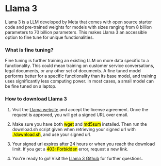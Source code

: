 # Llama 3
Llama 3 is a LLM developed by Meta that comes with open source starter code and pre-trained weights for models with sizes ranging from 8 billion parameters to 70 billion parameters. This makes Llama 3 an accessible option to fine tune for unique functionalities. 

### What is fine tuning?
Fine tuning is further training an existing LLM on more data specific to a functionality. This could mean training on customer service conversations, legal documents, or any other set of documents. A fine tuned model performs better for a specific functionality than its base model, and training uses significantly less computing power. In most cases, a small model can be fine tuned on a laptop. 

### How to download Llama 3
1) Visit the [Llama website](https://llama.meta.com/llama-downloads/) and accept the license agreement. Once the request is approved, you will get a signed URL over email. 

2) Make sure you have both <mark>wget</mark> and <mark>md5sum</mark> installed. Then run the download.sh script given when retrieving your signed url with <mark>./download.sh</mark>, and use your signed url. 

3) Your signed url expires after 24 hours or when you reach the download limit. If you get a <mark>403: Forbidden</mark> error, request a new link. 

4) You're ready to go! Visit the [Llama 3 Github](https://github.com/meta-llama/llama3) for further questions.